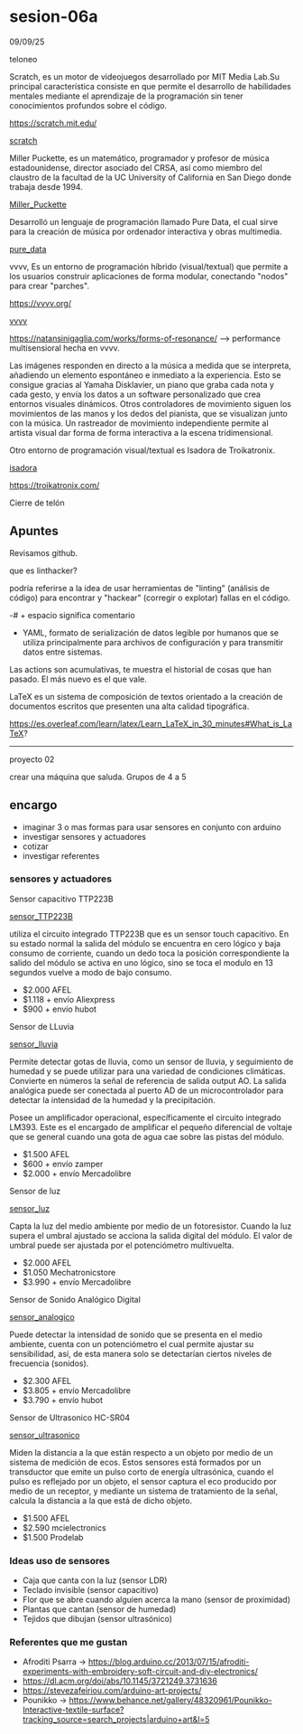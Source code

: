 # sesion-06a
09/09/25

teloneo

Scratch, es un motor de videojuegos desarrollado por MIT Media Lab.​ Su principal característica consiste en que permite el desarrollo de habilidades mentales mediante el aprendizaje de la programación sin tener conocimientos profundos sobre el código.

https://scratch.mit.edu/ 

[scratch](./imagenes/scratch.jpeg)

Miller Puckette, es un matemático, programador y profesor de música estadounidense, director asociado del CRSA, así como miembro del claustro de la facultad de la UC University of California en San Diego donde trabaja desde 1994. 

[Miller_Puckette](./imagenes/millerpuckette.jpg)

Desarrolló un lenguaje de programación llamado Pure Data, el cual sirve para la creación de música por ordenador interactiva y obras multimedia.

[pure_data](./imagenes/PureData_dataflow.png)

vvvv, Es un entorno de programación híbrido (visual/textual) que permite a los usuarios construir aplicaciones de forma modular, conectando "nodos" para crear "parches". 

https://vvvv.org/

[vvvv](./imagenes/vvvv.png)

https://natansinigaglia.com/works/forms-of-resonance/ --> performance multisensioral hecha en vvvv.

Las imágenes responden en directo a la música a medida que se interpreta, añadiendo un elemento espontáneo e inmediato a la experiencia. Esto se consigue gracias al Yamaha Disklavier, un piano que graba cada nota y cada gesto, y envía los datos a un software personalizado que crea entornos visuales dinámicos. Otros controladores de movimiento siguen los movimientos de las manos y los dedos del pianista, que se visualizan junto con la música. Un rastreador de movimiento independiente permite al artista visual dar forma de forma interactiva a la escena tridimensional.

Otro entorno de programación visual/textual es Isadora de Troikatronix.

[isadora](./isadora_troikatronix.jpg)

https://troikatronix.com/

Cierre de telón

## Apuntes
Revisamos github.

que es linthacker?

podría referirse a la idea de usar herramientas de "linting" (análisis de código) para encontrar y "hackear" (corregir o explotar) fallas en el código.

-# + espacio significa comentario
- YAML, formato de serialización de datos legible por humanos que se utiliza principalmente para archivos de configuración y para transmitir datos entre sistemas.

Las actions son acumulativas, te muestra el historial de cosas que han pasado. El más nuevo es el que vale.

LaTeX es un sistema de composición de textos orientado a la creación de documentos escritos que presenten una alta calidad tipográfica.

https://es.overleaf.com/learn/latex/Learn_LaTeX_in_30_minutes#What_is_LaTeX? 

---

proyecto 02

crear una máquina que saluda. Grupos de 4 a 5 

## encargo
- imaginar 3 o mas formas para usar sensores en conjunto con arduino
- investigar sensores y actuadores
- cotizar
- investigar referentes
  
### sensores y actuadores
Sensor capacitivo TTP223B

[sensor_TTP223B](./imagenes/sensor_capacitivo_touch.png)

utiliza el circuito integrado TTP223B que es un sensor touch capacitivo. En su estado normal la salida del módulo se encuentra en cero lógico y baja consumo de corriente, cuando un dedo toca la posición correspondiente la salido del módulo se activa en uno lógico, sino se toca el modulo en 13 segundos vuelve a modo de bajo consumo.

- $2.000 AFEL
- $1.118 + envío Aliexpress
- $900 + envío hubot

Sensor de LLuvia

[sensor_lluvia](./imagenes/sensor_de_lluvia.png)

Permite detectar gotas de lluvia, como un sensor de lluvia, y seguimiento de humedad y se puede utilizar para una variedad de condiciones climáticas. Convierte en números la señal de referencia de salida output AO. La salida analógica puede ser conectada al puerto AD de un microcontrolador para detectar la intensidad de la humedad y la precipitación.

Posee un amplificador operacional, específicamente el circuito integrado LM393. Este es el encargado de amplificar el pequeño diferencial de voltaje que se general cuando una gota de agua cae sobre las pistas del módulo.

- $1.500 AFEL
- $600 + envío zamper
- $2.000 + envío Mercadolibre

Sensor de luz

[sensor_luz](./imagenes/sensor_de_luz.png)

Capta la luz del medio ambiente por medio de un fotoresistor. Cuando la luz supera el umbral ajustado se acciona la salida digital del módulo. El valor de umbral puede ser ajustada por el potenciómetro multivuelta.

- $2.000 AFEL
- $1.050 Mechatronicstore
- $3.990 + envío Mercadolibre

Sensor de Sonido Analógico Digital

[sensor_analogico](./imagenes/sensor_sonido_analogico.png)

Puede detectar la intensidad de sonido que se presenta en el medio ambiente, cuenta con un potenciómetro el cual permite ajustar su sensibilidad, así­, de esta manera solo se detectarí­an ciertos niveles de frecuencia (sonidos).

- $2.300 AFEL
- $3.805 + envío Mercadolibre
- $3.790 + envío hubot

Sensor de Ultrasonico HC-SR04

[sensor_ultrasonico](./imagenes/sensor_ultrasonico.png)

Miden la distancia a la que están respecto a un objeto por medio de un sistema de medición de ecos.
Estos sensores está formados por un transductor que emite un pulso corto de energí­a ultrasónica, cuando el pulso es reflejado por un objeto, el sensor captura el eco producido por medio de un receptor, y mediante un sistema de tratamiento de la señal, calcula la distancia a la que está de dicho objeto.

- $1.500 AFEL
- $2.590 mcielectronics
- $1.500 Prodelab
  
### Ideas uso de sensores
- Caja que canta con la luz (sensor LDR)
- Teclado invisible (sensor capacitivo)
- Flor que se abre cuando alguien acerca la mano (sensor de proximidad)
- Plantas que cantan (sensor de humedad)
- Tejidos que dibujan (sensor ultrasónico)
  
### Referentes que me gustan 
- Afroditi Psarra -> https://blog.arduino.cc/2013/07/15/afroditi-experiments-with-embroidery-soft-circuit-and-diy-electronics/
- https://dl.acm.org/doi/abs/10.1145/3721249.3731636
- https://stevezafeiriou.com/arduino-art-projects/
- Pounikko -> https://www.behance.net/gallery/48320961/Pounikko-Interactive-textile-surface?tracking_source=search_projects|arduino+art&l=5



  
